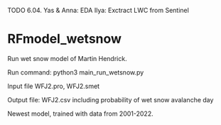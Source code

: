 TODO
6.04. Yas & Anna: EDA
      Ilya: Exctract LWC from Sentinel  




# RFmodel_wetsnow

Run wet snow model of Martin Hendrick.

Run command:
python3 main_run_wetsnow.py

Input file WFJ2.pro, WFJ2.smet

Output file: WFJ2.csv including probability of wet snow avalanche day

Newest model, trained with data from 2001-2022.

